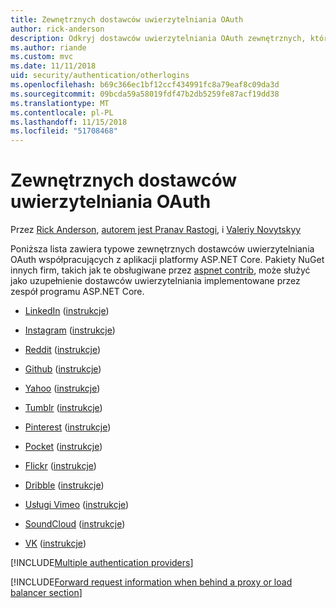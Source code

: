 ```yaml
---
title: Zewnętrznych dostawców uwierzytelniania OAuth
author: rick-anderson
description: Odkryj dostawców uwierzytelniania OAuth zewnętrznych, które działają z aplikacji platformy ASP.NET Core.
ms.author: riande
ms.custom: mvc
ms.date: 11/11/2018
uid: security/authentication/otherlogins
ms.openlocfilehash: b69c366ec1bf12ccf434991fc8a79eaf8c09da3d
ms.sourcegitcommit: 09bcda59a58019fdf47b2db5259fe87acf19dd38
ms.translationtype: MT
ms.contentlocale: pl-PL
ms.lasthandoff: 11/15/2018
ms.locfileid: "51708468"
---
```

# <a name="external-oauth-authentication-providers"></a>Zewnętrznych dostawców uwierzytelniania OAuth

Przez [Rick Anderson](https://twitter.com/RickAndMSFT), [autorem jest Pranav Rastogi](https://github.com/rustd), i [Valeriy Novytskyy](https://github.com/01binary)

Poniższa lista zawiera typowe zewnętrznych dostawców uwierzytelniania OAuth współpracujących z aplikacji platformy ASP.NET Core. Pakiety NuGet innych firm, takich jak te obsługiwane przez [aspnet contrib](https://www.nuget.org/packages?q=owners%3Aaspnet-contrib+title%3AOAuth), może służyć jako uzupełnienie dostawców uwierzytelniania implementowane przez zespół programu ASP.NET Core.

* [LinkedIn](https://www.linkedin.com/developer/apps) ([instrukcje](https://developer.linkedin.com/docs/oauth2))

* [Instagram](https://www.instagram.com/developer/register/) ([instrukcje](https://www.instagram.com/developer/authentication/))

* [Reddit](https://www.reddit.com/login?dest=https%3A%2F%2Fwww.reddit.com%2Fprefs%2Fapps) ([instrukcje](https://github.com/reddit/reddit/wiki/OAuth2-Quick-Start-Example))

* [Github](https://github.com/login?return_to=https%3A%2F%2Fgithub.com%2Fsettings%2Fapplications%2Fnew) ([instrukcje](https://developer.github.com/v3/oauth/))

* [Yahoo](https://login.yahoo.com/config/login?src=devnet&.done=http%3A%2F%2Fdeveloper.yahoo.com%2Fapps%2Fcreate%2F) ([instrukcje](https://developer.yahoo.com/bbauth/user.html))

* [Tumblr](https://www.tumblr.com/oauth/apps) ([instrukcje](https://www.tumblr.com/docs/api/v2#auth))

* [Pinterest](https://www.pinterest.com/login/?next=http%3A%2F%2Fdevsite%2Fapps%2F) ([instrukcje](https://developers.pinterest.com/docs/api/overview/?))

* [Pocket](https://getpocket.com/developer/apps/new) ([instrukcje](https://getpocket.com/developer/docs/authentication))

* [Flickr](https://www.flickr.com/services/apps/create) ([instrukcje](https://www.flickr.com/services/api/auth.oauth.html))

* [Dribble](https://dribbble.com/signup) ([instrukcje](http://developer.dribbble.com/v1/oauth/))

* [Usługi Vimeo](https://vimeo.com/join) ([instrukcje](https://developer.vimeo.com/api/authentication))

* [SoundCloud](https://soundcloud.com/you/apps/new) ([instrukcje](https://developers.soundcloud.com/blog/we-love-oauth-2))

* [VK](https://vk.com/apps?act=manage) ([instrukcje](https://vk.com/pages?oid=-17680044&p=Authorizing_Sites))

[!INCLUDE[Multiple authentication providers](includes/chain-auth-providers.md)]

[!INCLUDE[Forward request information when behind a proxy or load balancer section](includes/forwarded-headers-middleware.md)]
